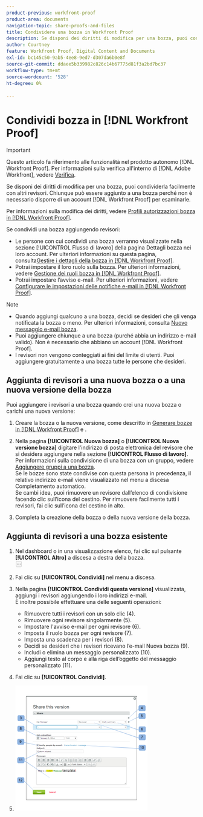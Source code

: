 ```yaml
---
product-previous: workfront-proof
product-area: documents
navigation-topic: share-proofs-and-files
title: Condividere una bozza in Workfront Proof
description: Se disponi dei diritti di modifica per una bozza, puoi condividerla facilmente con altri revisori. Chiunque può essere aggiunto a una bozza perché non è necessario disporre di un account  [!DNL Workfront Proof]  per esaminarle.
author: Courtney
feature: Workfront Proof, Digital Content and Documents
exl-id: bc145c50-9ab5-4ee8-9ed7-d307da6b0e8f
source-git-commit: ddaee5b339982c826c14b67775d81f3a2bd7bc37
workflow-type: tm+mt
source-wordcount: '528'
ht-degree: 0%

---
```


# Condividi bozza in [!DNL Workfront Proof]

>[!IMPORTANT]
>
>Questo articolo fa riferimento alle funzionalità nel prodotto autonomo [!DNL Workfront Proof]. Per informazioni sulla verifica all&#39;interno di [!DNL Adobe Workfront], vedere [Verifica](../../../review-and-approve-work/proofing/proofing.md).

Se disponi dei diritti di modifica per una bozza, puoi condividerla facilmente con altri revisori. Chiunque può essere aggiunto a una bozza perché non è necessario disporre di un account [!DNL Workfront Proof] per esaminarle.

Per informazioni sulla modifica dei diritti, vedere [Profili autorizzazioni bozza in [!DNL Workfront Proof]](../../../workfront-proof/wp-acct-admin/account-settings/proof-perm-profiles-in-wp.md).

Se condividi una bozza aggiungendo revisori:

* Le persone con cui condividi una bozza verranno visualizzate nella sezione [!UICONTROL Flusso di lavoro] della pagina Dettagli bozza nei loro account. Per ulteriori informazioni su questa pagina, consulta[Gestire i dettagli della bozza in [!DNL Workfront Proof]](../../../workfront-proof/wp-work-proofsfiles/manage-your-work/manage-proof-details.md).
* Potrai impostare il loro ruolo sulla bozza. Per ulteriori informazioni, vedere [Gestione dei ruoli bozza in [!DNL Workfront Proof]](../../../workfront-proof/wp-work-proofsfiles/share-proofs-and-files/manage-proof-roles.md).
* Potrai impostare l’avviso e-mail. Per ulteriori informazioni, vedere [Configurare le impostazioni delle notifiche e-mail in [!DNL Workfront Proof]](../../../workfront-proof/wp-emailsntfctns/email-alerts/config-email-notification-settings-wp.md).

>[!NOTE]
>
>* Quando aggiungi qualcuno a una bozza, decidi se desideri che gli venga notificata la bozza o meno. Per ulteriori informazioni, consulta [Nuovo messaggio e-mail bozza](../../../workfront-proof/wp-emailsntfctns/proof-notifications-and-reminders/new-proof-email.md).
>* Puoi aggiungere chiunque a una bozza (purché abbia un indirizzo e-mail valido). Non è necessario che abbiano un account [!DNL Workfront Proof].
>* I revisori non vengono conteggiati ai fini del limite di utenti. Puoi aggiungere gratuitamente a una bozza tutte le persone che desideri.
>



## Aggiunta di revisori a una nuova bozza o a una nuova versione della bozza

Puoi aggiungere i revisori a una bozza quando crei una nuova bozza o carichi una nuova versione:

1. Creare la bozza o la nuova versione, come descritto in [Generare bozze in [!DNL Workfront Proof]](../../../workfront-proof/wp-work-proofsfiles/create-proofs-and-files/generate-proofs.md) e .
1. Nella pagina **[!UICONTROL Nuova bozza]** o **[!UICONTROL Nuova versione bozza]** digitare l&#39;indirizzo di posta elettronica del revisore che si desidera aggiungere nella sezione **[!UICONTROL Flusso di lavoro]**.\
   Per informazioni sulla condivisione di una bozza con un gruppo, vedere [Aggiungere gruppi a una bozza](../../../workfront-proof/wp-mnguserscontacts/groups/add-groups.md).\
   Se le bozze sono state condivise con questa persona in precedenza, il relativo indirizzo e-mail viene visualizzato nel menu a discesa Completamento automatico.\
   Se cambi idea, puoi rimuovere un revisore dall’elenco di condivisione facendo clic sull’icona del cestino. Per rimuovere facilmente tutti i revisori, fai clic sull’icona del cestino in alto.

1. Completa la creazione della bozza o della nuova versione della bozza.

## Aggiunta di revisori a una bozza esistente

1. Nel dashboard o in una visualizzazione elenco, fai clic sul pulsante **[!UICONTROL Altro]** a discesa a destra della bozza.\
   ![Altro menu](assets/more-button-small.png)

1. Fai clic su **[!UICONTROL Condividi]** nel menu a discesa.
1. Nella pagina **[!UICONTROL Condividi questa versione]** visualizzata, aggiungi i revisori aggiungendo i loro indirizzi e-mail.\
   È inoltre possibile effettuare una delle seguenti operazioni:

   * Rimuovere tutti i revisori con un solo clic (4).
   * Rimuovere ogni revisore singolarmente (5).
   * Impostare l&#39;avviso e-mail per ogni revisore (6).
   * Imposta il ruolo bozza per ogni revisore (7).
   * Imposta una scadenza per i revisori (8).
   * Decidi se desideri che i revisori ricevano l’e-mail Nuova bozza (9).
   * Includi o elimina un messaggio personalizzato (10).
   * Aggiungi testo al corpo e alla riga dell’oggetto del messaggio personalizzato (11).

1. Fai clic su **[!UICONTROL Condividi]**.
1. ![Condividi_questa_versione_pagina.png](assets/share-this-version-page-350x330.png)

